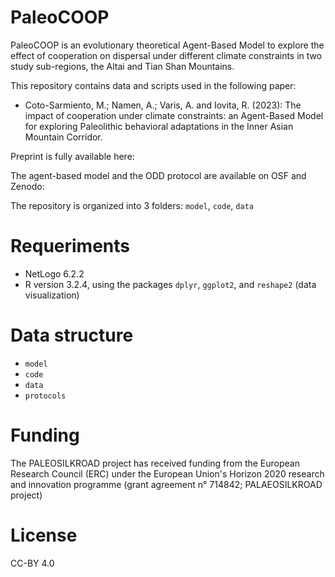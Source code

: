 # PaleoCOOP

PaleoCOOP is an evolutionary theoretical Agent-Based Model to explore the effect of cooperation on dispersal under different climate constraints in two study sub-regions, the Altai and Tian Shan Mountains. 

This repository contains data and scripts used in the following paper:

* Coto-Sarmiento, M.; Namen, A.; Varis, A. and Iovita, R. (2023): The impact of cooperation under climate constraints: an Agent-Based Model for exploring Paleolithic behavioral adaptations in the Inner Asian Mountain Corridor. 

Preprint is fully available here:

The agent-based model and the ODD protocol are available on OSF and Zenodo: 

The repository is organized into 3 folders: `model`, `code`, `data`

# Requeriments

* NetLogo 6.2.2
* R version 3.2.4, using the packages `dplyr`, `ggplot2`, and `reshape2` (data visualization)

# Data structure

* `model`
* `code`
* `data`
* `protocols`


# Funding
The PALEOSILKROAD project has received funding from the European Research Council (ERC) under the European Union's Horizon 2020 research and innovation programme (grant agreement n° 714842; PALAEOSILKROAD project)
# License
CC-BY 4.0

